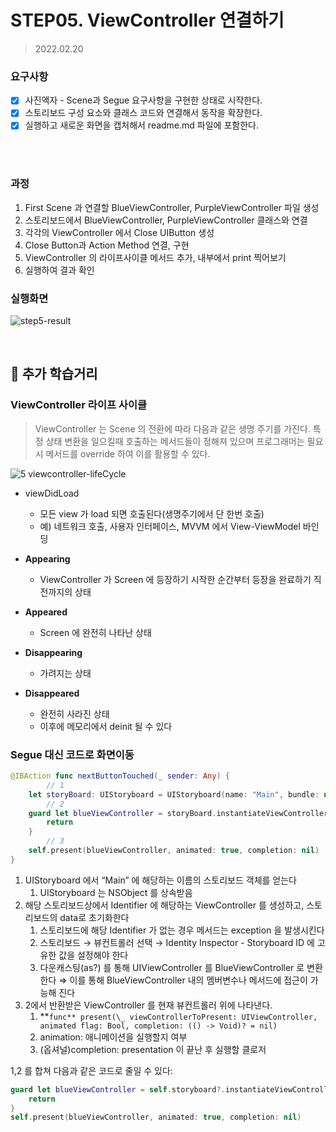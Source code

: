 # STEP05. ViewController 연결하기

> 2022.02.20

### 요구사항

- [x] 사진액자 - Scene과 Segue 요구사항을 구현한 상태로 시작한다.
- [x] 스토리보드 구성 요소와 클래스 코드와 연결해서 동작을 확장한다.
- [x] 실행하고 새로운 화면을 캡처해서 readme.md 파일에 포함한다.

<br/>
<br/>

### 과정

1. First Scene 과 연결할 BlueViewController, PurpleViewController 파일 생성
2. 스토리보드에서 BlueViewController, PurpleViewController 클래스와 연결
3. 각각의 ViewController 에서 Close UIButton 생성
4. Close Button과 Action Method 연결, 구현
5. ViewController 의 라이프사이클 메서드 추가, 내부에서 print 찍어보기
6. 실행하여 결과 확인

### 실행화면

![step5-result](https://user-images.githubusercontent.com/12508578/154850623-6f40a431-8652-417d-a544-dfe1d5510b7c.png)

<br/>

## 🧁 추가 학습거리

### ViewController 라이프 사이클

> ViewController 는 Scene 의 전환에 따라 다음과 같은 생명 주기를 가진다.
> 특정 상태 변환을 일으킬때 호출하는 메서드들이 정해져 있으며
> 프로그래머는 필요시 메서드를 override 하여 이를 활용할 수 있다.

![5 viewcontroller-lifeCycle](https://user-images.githubusercontent.com/12508578/154850649-e5d4f06e-1239-408c-ba53-d8b7456815e8.png)

- viewDidLoad

  - 모든 view 가 load 되면 호출된다(생명주기에서 단 한번 호출)
  - 예) 네트워크 호출, 사용자 인터페이스, MVVM 에서 View-ViewModel 바인딩

- **Appearing**
  - ViewController 가 Screen 에 등장하기 시작한 순간부터 등장을 완료하기 직전까지의 상태
- **Appeared**
  - Screen 에 완전히 나타난 상태
- **Disappearing**
  - 가려지는 상태
- **Disappeared**
  - 완전히 사라진 상태
  - 이후에 메모리에서 deinit 될 수 있다

### Segue 대신 코드로 화면이동

```swift
@IBAction func nextButtonTouched(_ sender: Any) {
		// 1
    let storyBoard: UIStoryboard = UIStoryboard(name: "Main", bundle: nil)
		// 2
    guard let blueViewController = storyBoard.instantiateViewController(withIdentifier: "blueViewController") as? BlueViewController else {
        return
    }
		// 3
    self.present(blueViewController, animated: true, completion: nil)
}
```

1. UIStoryboard 에서 “Main” 에 해당하는 이름의 스토리보드 객체를 얻는다
   1. UIStoryboard 는 NSObject 를 상속받음
2. 해당 스토리보드상에서 Identifier 에 해당하는 ViewController 를 생성하고, 스토리보드의 data로 초기화한다
   1. 스토리보드에 해당 Identifier 가 없는 경우 메서드는 exception 을 발생시킨다
   2. 스토리보드 → 뷰컨트롤러 선택 → Identity Inspector - Storyboard ID 에 고유한 값을 설정해야 한다
   3. 다운캐스팅(as?) 를 통해 UIViewController 를 BlueViewController 로 변환한다 ⇒ 이를 통해 BlueViewController 내의 멤버변수나 메서드에 접근이 가능해 진다
3. 2에서 반환받은 ViewController 를 현재 뷰컨트롤러 위에 나타낸다.
   1. **`func** present(\_ viewControllerToPresent: UIViewController, animated flag: Bool, completion: (() -> Void)? = nil)`
   2. animation: 애니메이션을 실행할지 여부
   3. (옵셔널)completion: presentation 이 끝난 후 실행할 클로저

1,2 를 합쳐 다음과 같은 코드로 줄일 수 있다:

```swift
guard let blueViewController = self.storyboard?.instantiateViewController(withIdentifier: "blueViewController") as? BlueViewController else {
    return
}
self.present(blueViewController, animated: true, completion: nil)
```
